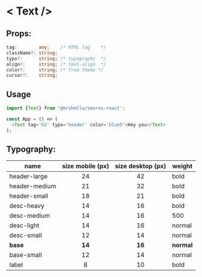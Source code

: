# < Text />

## Props:

```ts
tag:        any;    /* HTML tag    */
className?: string;
typo?:      string; /* typography  */
align?:     string; /* text-align  */
color?:     string; /* from theme */
cursor?:    string;
```

## Usage

```js
import {Text} from '@mrshmllw/smores-react';

const App = () => (
  <Text tag='h2' typo='header' color='blue5'>Hey you</Text>
);
```

## Typography:

| name | size mobile (px) | size desktop (px) | weight |
|------|:-----------:|:------------:|-------------|
| header-large | 24 | 42 | bold |
| header-medium | 21 | 32 | bold |
| header-small | 18 | 21 | bold |
| desc-heavy | 14 | 16 | bold |
| desc-medium | 14 | 16 | 500 |
| desc-light | 14 | 16 | normal |
| desc-small | 12 | 14 | normal |
| **base** | **14** | **16** | **normal** |
| base-small | 12 | 14 | normal |
| label | 8 | 10 | bold |